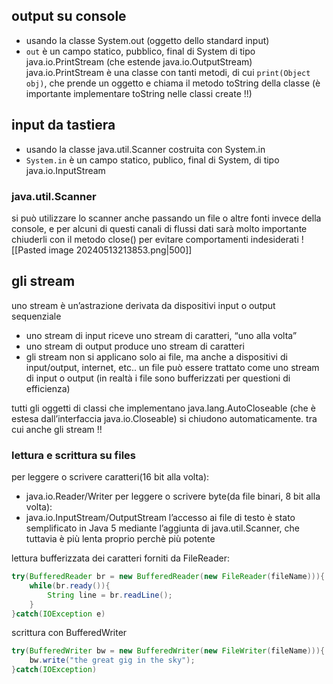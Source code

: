 ## output su console
- usando la classe System.out (oggetto dello standard input)
- `out` è un campo statico, pubblico, final di System di tipo java.io.PrintStream (che estende java.io.OutputStream)
java.io.PrintStream è una classe con tanti metodi, di cui `print(Object obj)`, che prende un oggetto e chiama il metodo toString della classe (è importante implementare toString nelle classi create !!)

## input da tastiera
- usando la classe java.util.Scanner costruita con System.in
- `System.in` è un campo statico, publico, final di System, di tipo java.io.InputStream
### java.util.Scanner
si può utilizzare lo scanner anche passando un file o altre fonti invece della console, e per alcuni di questi canali di flussi dati sarà molto importante chiuderli con il metodo close() per evitare comportamenti indesiderati
![[Pasted image 20240513213853.png|500]]

## gli stream
uno stream è un’astrazione derivata da dispositivi input o output sequenziale
- uno stream di input riceve uno stream di caratteri, “uno alla volta”
- uno stream di output produce uno stream di caratteri
- gli stream non si applicano solo ai file, ma anche a dispositivi di input/output, internet, etc..
un file può essere trattato come uno stream di input o output (in realtà i file sono bufferizzati per questioni di efficienza)

tutti gli oggetti di classi che implementano java.lang.AutoCloseable (che è estesa dall’interfaccia java.io.Closeable) si chiudono automaticamente. tra cui anche gli stream !!

### lettura e scrittura su files
per leggere o scrivere caratteri(16 bit alla volta):
- java.io.Reader/Writer
per leggere o scrivere byte(da file binari, 8 bit alla volta):
- java.io.InputStream/OutputStream
l’accesso ai file di testo è stato semplificato in Java 5 mediante l’aggiunta di java.util.Scanner, che tuttavia è più lenta proprio perchè più potente

lettura bufferizzata dei caratteri forniti da FileReader:
```java
try(BufferedReader br = new BufferedReader(new FileReader(fileName))){ //br si chiude da solo !! (try with resources)
	while(br.ready()){
		String line = br.readLine();
	}
}catch(IOException e)
```

scrittura con BufferedWriter
```java
try(BufferedWriter bw = new BufferedWriter(new FileWriter(fileName))){
	bw.write("the great gig in the sky");
}catch(IOException)
```

